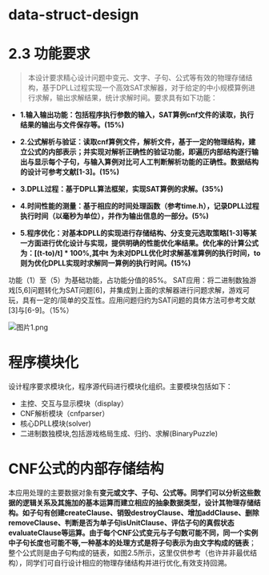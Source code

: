 ﻿# data-struct-design
# 2.3 功能要求
>本设计要求精心设计问题中变元、文字、子句、公式等有效的物理存储结构，基于DPLL过程实现一个高效SAT求解器，对于给定的中小规模算例进行求解，输出求解结果，统计求解时间。要求具有如下功能：

+ **1.输入输出功能：包括程序执行参数的输入，SAT算例cnf文件的读取，执行结果的输出与文件保存等。(15%)**

+ **2.公式解析与验证：读取cnf算例文件，解析文件，基于一定的物理结构，建立公式的内部表示；并实现对解析正确性的验证功能，即遍历内部结构逐行输出与显示每个子句，与输入算例对比可人工判断解析功能的正确性。数据结构的设计可参考文献[1-3]。(15%)**

+ **3.DPLL过程：基于DPLL算法框架，实现SAT算例的求解。(35%)**

+ **4.时间性能的测量：基于相应的时间处理函数（参考time.h），记录DPLL过程执行时间（以毫秒为单位），并作为输出信息的一部分。(5%)**

+ **5.程序优化：对基本DPLL的实现进行存储结构、分支变元选取策略[1-3]等某一方面进行优化设计与实现，提供明确的性能优化率结果。优化率的计算公式为：[(t-to)/t] * 100%,其中t 为未对DPLL优化时求解基准算例的执行时间，to则为优化DPLL实现时求解同一算例的执行时间。(15%)**

功能（1）至（5）为基础功能，占功能分值的85%。
SAT应用：将二进制数独游戏[5,6]问题转化为SAT问题[6]，并集成到上面的求解器进行问题求解，游戏可玩，具有一定的/简单的交互性。应用问题归约为SAT问题的具体方法可参考文献[3]与[6-9]。（15%）

![图片1.png](https://i.loli.net/2020/01/11/PvM75XmkZxT3CYQ.png)

# 程序模块化
设计程序要求模块化，程序源代码进行模块化组织。主要模块包括如下：

+ 主控、交互与显示模块（display）
+ CNF解析模块（cnfparser）
+ 核心DPLL模块(solver)
+ 二进制数独模块,包括游戏格局生成、归约、求解(BinaryPuzzle)

# CNF公式的内部存储结构
  本应用处理的主要数据对象有**变元或文字、子句、公式等。**同学们可以分析这些数据的逻辑关系及其施加的基本运算而建立相应的抽象数据类型，设计其物理存储结构。如子句有创建createClause、销毁destroyClause、增加addClause、删除removeClause、判断是否为单子句isUnitClause、评估子句的真假状态evaluateClause等运算。由于每个CNF公式变元与子句数可能不同，同一个实例中子句长度也可能不等,一种基本的处理方式是将子句表示为由文字构成的**链表**；整个公式则是由子句构成的链表，如图2.5所示，这里仅供参考（也许并非最优结构），同学们可自行设计相应的物理存储结构并进行优化,有效支持回溯。
